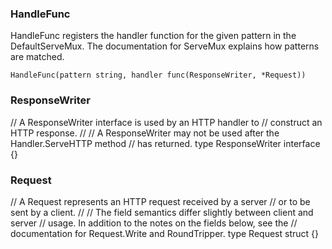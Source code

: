 ### HandleFunc

HandleFunc registers the handler function for the given pattern in the DefaultServeMux. 
The documentation for ServeMux explains how patterns are matched.

```
HandleFunc(pattern string, handler func(ResponseWriter, *Request))
```

### ResponseWriter

// A ResponseWriter interface is used by an HTTP handler to
// construct an HTTP response.
//
// A ResponseWriter may not be used after the Handler.ServeHTTP method
// has returned.
type ResponseWriter interface {}

### Request

// A Request represents an HTTP request received by a server
// or to be sent by a client.
//
// The field semantics differ slightly between client and server
// usage. In addition to the notes on the fields below, see the
// documentation for Request.Write and RoundTripper.
type Request struct {}
